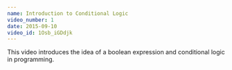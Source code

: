 ```yaml
---
name: Introduction to Conditional Logic
video_number: 1
date: 2015-09-10
video_id: 1Osb_iGDdjk
---
```


This video introduces the idea of a boolean expression and conditional logic in programming.
